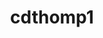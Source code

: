 ---
title: cdthomp1
github: https://github.com/cdthomp1
mode: dark
transition: 1s
score: 54.2
archetype:
- Little Bit of Everything
- Github Actions
---
